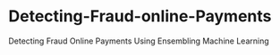 # Detecting-Fraud-online-Payments
Detecting Fraud Online Payments Using Ensembling Machine Learning 
